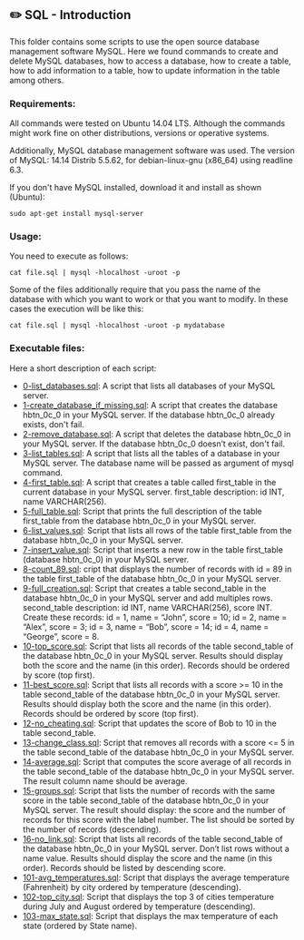 ## :pencil2:  SQL - Introduction

This folder contains some scripts to use the open source database management software MySQL. Here we found commands to create and delete MySQL databases, how to access a database, how to create a table, how to add information to a table, how to update information in the table among others.

### Requirements:
All commands were tested on Ubuntu 14.04 LTS. Although the commands might work fine on other distributions, versions or operative systems.

Additionally, MySQL database management software was used. The version of MySQL: 14.14 Distrib 5.5.62, for debian-linux-gnu (x86_64) using readline 6.3.

If you don't have MySQL installed, download it and install as shown (Ubuntu):

    sudo apt-get install mysql-server

### Usage:
You need to execute as follows:

    cat file.sql | mysql -hlocalhost -uroot -p

Some of the files additionally require that you pass the name of the database with which you want to work or that you want to modify. In these cases the execution will be like this:

    cat file.sql | mysql -hlocalhost -uroot -p mydatabase

### Executable files:

Here a short description of each script:

+ [0-list_databases.sql](https://github.com/dmhenaopa/holbertonschool-higher_level_programming/blob/master/0x0D-SQL_introduction/0-list_databases.sql): A script that lists all databases of your MySQL server.
+ [1-create_database_if_missing.sql](https://github.com/dmhenaopa/holbertonschool-higher_level_programming/blob/master/0x0D-SQL_introduction/1-create_database_if_missing.sql): A script that creates the database hbtn_0c_0 in your MySQL server. If the database hbtn_0c_0 already exists, don't fail.
+ [2-remove_database.sql](https://github.com/dmhenaopa/holbertonschool-higher_level_programming/blob/master/0x0D-SQL_introduction/2-remove_database.sql): A script that deletes the database hbtn_0c_0 in your MySQL server. If the database hbtn_0c_0 doesn’t exist, don't fail.
+ [3-list_tables.sql](https://github.com/dmhenaopa/holbertonschool-higher_level_programming/blob/master/0x0D-SQL_introduction/3-list_tables.sql): A script that lists all the tables of a database in your MySQL server. The database name will be passed as argument of mysql command.
+ [4-first_table.sql](https://github.com/dmhenaopa/holbertonschool-higher_level_programming/blob/master/0x0D-SQL_introduction/4-first_table.sql): A script that creates a table called first_table in the current database in your MySQL server. first_table description: id INT, name VARCHAR(256).
+ [5-full_table.sql](https://github.com/dmhenaopa/holbertonschool-higher_level_programming/blob/master/0x0D-SQL_introduction/5-full_table.sql): Script that prints the full description of the table first_table from the database hbtn_0c_0 in your MySQL server.
+ [6-list_values.sql](https://github.com/dmhenaopa/holbertonschool-higher_level_programming/blob/master/0x0D-SQL_introduction/6-list_values.sql): Script that lists all rows of the table first_table from the database hbtn_0c_0 in your MySQL server.
+ [7-insert_value.sql](https://github.com/dmhenaopa/holbertonschool-higher_level_programming/blob/master/0x0D-SQL_introduction/7-insert_value.sql): Script that inserts a new row in the table first_table (database hbtn_0c_0) in your MySQL server.
+ [8-count_89.sql](https://github.com/dmhenaopa/holbertonschool-higher_level_programming/blob/master/0x0D-SQL_introduction/8-count_89.sql): cript that displays the number of records with id = 89 in the table first_table of the database hbtn_0c_0 in your MySQL server.
+ [9-full_creation.sql](https://github.com/dmhenaopa/holbertonschool-higher_level_programming/blob/master/0x0D-SQL_introduction/9-full_creation.sql): Script that creates a table second_table in the database hbtn_0c_0 in your MySQL server and add multiples rows. second_table description:
id INT, name VARCHAR(256), score INT. Create these records: id = 1, name = “John”, score = 10; id = 2, name = “Alex”, score = 3; id = 3, name = “Bob”, score = 14; id = 4, name = “George”, score = 8.
+ [10-top_score.sql](https://github.com/dmhenaopa/holbertonschool-higher_level_programming/blob/master/0x0D-SQL_introduction/10-top_score.sql): Script that lists all records of the table second_table of the database hbtn_0c_0 in your MySQL server. Results should display both the score and the name (in this order). Records should be ordered by score (top first).
+ [11-best_score.sql](https://github.com/dmhenaopa/holbertonschool-higher_level_programming/blob/master/0x0D-SQL_introduction/11-best_score.sql): Script that lists all records with a score >= 10 in the table second_table of the database hbtn_0c_0 in your MySQL server. Results should display both the score and the name (in this order). Records should be ordered by score (top first).
+ [12-no_cheating.sql](https://github.com/dmhenaopa/holbertonschool-higher_level_programming/blob/master/0x0D-SQL_introduction/12-no_cheating.sql): Script that updates the score of Bob to 10 in the table second_table.
+ [13-change_class.sql](https://github.com/dmhenaopa/holbertonschool-higher_level_programming/blob/master/0x0D-SQL_introduction/13-change_class.sql): Script that removes all records with a score <= 5 in the table second_table of the database hbtn_0c_0 in your MySQL server.
+ [14-average.sql](https://github.com/dmhenaopa/holbertonschool-higher_level_programming/blob/master/0x0D-SQL_introduction/14-average.sql): Script that computes the score average of all records in the table second_table of the database hbtn_0c_0 in your MySQL server. The result column name should be average.
+ [15-groups.sql](https://github.com/dmhenaopa/holbertonschool-higher_level_programming/blob/master/0x0D-SQL_introduction/15-groups.sql): Script that lists the number of records with the same score in the table second_table of the database hbtn_0c_0 in your MySQL server. The result should display: the score and the number of records for this score with the label number. The list should be sorted by the number of records (descending).
+ [16-no_link.sql](https://github.com/dmhenaopa/holbertonschool-higher_level_programming/blob/master/0x0D-SQL_introduction/16-no_link.sql): Script that lists all records of the table second_table of the database hbtn_0c_0 in your MySQL server. Don’t list rows without a name value. Results should display the score and the name (in this order). Records should be listed by descending score.
+ [101-avg_temperatures.sql](https://github.com/dmhenaopa/holbertonschool-higher_level_programming/blob/master/0x0D-SQL_introduction/101-avg_temperatures.sql): Script that displays the average temperature (Fahrenheit) by city ordered by temperature (descending).
+ [102-top_city.sql](https://github.com/dmhenaopa/holbertonschool-higher_level_programming/blob/master/0x0D-SQL_introduction/102-top_city.sql): Script that displays the top 3 of cities temperature during July and August ordered by temperature (descending).
+ [103-max_state.sql](https://github.com/dmhenaopa/holbertonschool-higher_level_programming/blob/master/0x0D-SQL_introduction/103-max_state.sql): Script that displays the max temperature of each state (ordered by State name).
<!--stackedit_data:
eyJoaXN0b3J5IjpbLTE5MTMwMDk3ODFdfQ==
-->

